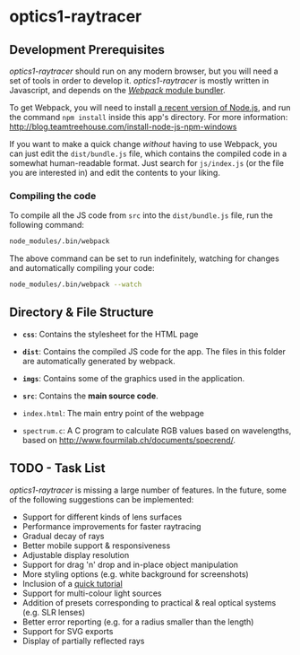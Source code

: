 # optics1-raytracer

## Development Prerequisites
*optics1-raytracer* should run on any modern browser, but you will need a set of tools in order to develop it.
*optics1-raytracer* is mostly written in Javascript, and depends on the [*Webpack* module bundler](https://webpack.js.org/).

To get Webpack, you will need to install [a recent version of Node.js](https://nodejs.org/en/), and run the command `npm install`
inside this app's directory. For more information: http://blog.teamtreehouse.com/install-node-js-npm-windows

If you want to make a quick change *without* having to use Webpack, you can just edit the `dist/bundle.js` file, which contains the
compiled code in a somewhat human-readable format. Just search for `js/index.js` (or the file you are interested in) and edit the 
contents to your liking.

### Compiling the code
To compile all the JS code from `src` into the `dist/bundle.js` file, run the following command:
```bash
node_modules/.bin/webpack
```

The above command can be set to run indefinitely, watching for changes and automatically compiling your code:
```bash
node_modules/.bin/webpack --watch
```

## Directory & File Structure
* **`css`**: Contains the stylesheet for the HTML page
* **`dist`**: Contains the compiled JS code for the app. The files in this folder are automatically generated by webpack.
* **`imgs`**: Contains some of the graphics used in the application.
* **`src`**: Contains the **main source code**.

* `index.html`: The main entry point of the webpage
* `spectrum.c`: A C program to calculate RGB values based on wavelengths, based on http://www.fourmilab.ch/documents/specrend/.

## TODO - Task List
*optics1-raytracer* is missing a large number of features. In the future, some of the following suggestions can be implemented:
- Support for different kinds of lens surfaces
- Performance improvements for faster raytracing
- Gradual decay of rays
- Better mobile support & responsiveness
- Adjustable display resolution
- Support for drag 'n' drop and in-place object manipulation
- More styling options (e.g. white background for screenshots)
- Inclusion of a [quick tutorial](http://introjs.com)
- Support for multi-colour light sources
- Addition of presets corresponding to practical & real optical systems (e.g. SLR lenses)
- Better error reporting (e.g. for a radius smaller than the length)
- Support for SVG exports
- Display of partially reflected rays
